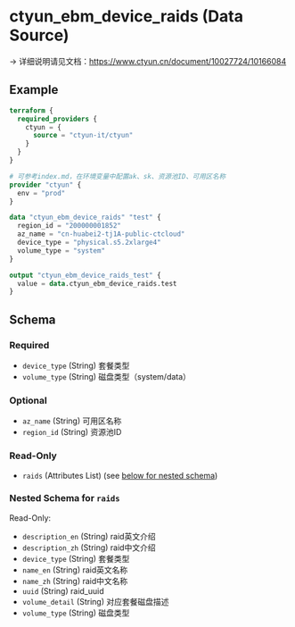 # ctyun_ebm_device_raids (Data Source)
-> 详细说明请见文档：https://www.ctyun.cn/document/10027724/10166084



## Example

```terraform
terraform {
  required_providers {
    ctyun = {
      source = "ctyun-it/ctyun"
    }
  }
}

# 可参考index.md，在环境变量中配置ak、sk、资源池ID、可用区名称
provider "ctyun" {
  env = "prod"
}

data "ctyun_ebm_device_raids" "test" {
  region_id = "200000001852"
  az_name = "cn-huabei2-tj1A-public-ctcloud"
  device_type = "physical.s5.2xlarge4"
  volume_type = "system"
}

output "ctyun_ebm_device_raids_test" {
  value = data.ctyun_ebm_device_raids.test
}
```

<!-- schema generated by tfplugindocs -->
## Schema

### Required

- `device_type` (String) 套餐类型
- `volume_type` (String) 磁盘类型（system/data）

### Optional

- `az_name` (String) 可用区名称
- `region_id` (String) 资源池ID

### Read-Only

- `raids` (Attributes List) (see [below for nested schema](#nestedatt--raids))

<a id="nestedatt--raids"></a>
### Nested Schema for `raids`

Read-Only:

- `description_en` (String) raid英文介绍
- `description_zh` (String) raid中文介绍
- `device_type` (String) 套餐类型
- `name_en` (String) raid英文名称
- `name_zh` (String) raid中文名称
- `uuid` (String) raid_uuid
- `volume_detail` (String) 对应套餐磁盘描述
- `volume_type` (String) 磁盘类型